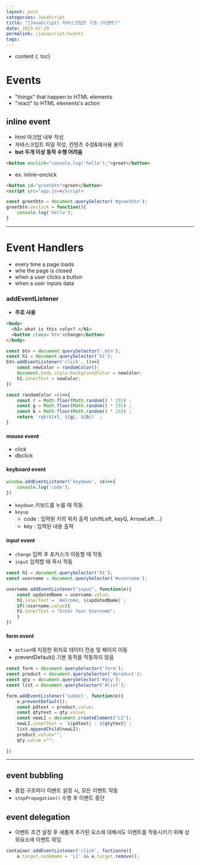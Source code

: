 ```yaml
---
layout: post
categories: JavaScript
title: "[JavaScript] 자바스크립트 기초 (이벤트)"
date: 2023-07-29
permalink: /javascript/events
tags:
---
```

* content
{: toc}





# Events
- "things" that happen to HTML elements
- "react" to HTML elements's action
	
## inline event
- html 마크업 내부 작성
- 자바스크립트 파일 작성, 컨텐츠 수정&재사용 용이  
- **but 두개 이상 동작 수행 어려움**

```html
<button onclick="console.log('hello');">greet</button>
```

-  ex. inline-onclick


```html
<button id="greetbtn">greet</button>
<script src="app.js></script>
```

```js
const greetbtn = document.querySelector('#greetbtn');
greetbtn.onclick = function(){
	console.log('hello');
}
```


---
# Event Handlers
- every time a page loads
- whe the page is closed
- when a user clicks a button
- when a user inputs data
### addEventListener
- **주로 사용**

```html
<body>
  <h1> what is this color? </h1>
  <button class='btn'>change</button>
</body>
```

```js
const btn = document.querySelector('.btn');
const h1 = document.querySelector('h1');
btn.addEventListener('click', ()=>{
	const newColor = randomColor();
  	document.body.style.backgroundColor = newColor;
  	h1.innerText = newColor;
})

const randomColor =()=>{
	const r = Math.floor(Math.random() * 255) ;
	const g = Math.floor(Math.random() * 255) ;
	const b = Math.floor(Math.random() * 255) ;
	return `rgb(${r}, ${g}, ${b})` ;
}

```

#### mouse event

- click
- dbclick

#### keyboard event

```js
window.addEventListener('keydown', (e)=>{
	console.log('code');
})
```

- `keydown` 키보드를 누를 때 작동
- `keyup`
    - code : 입력된 키의 위치 출력 (shiftLeft, keyQ, ArrowLeft ...)
    - key : 입력된 내용 출력

#### input event

- `change` 입력 후 포커스가 이동할 때 작동
- `input` 입력할 때 즉시 작동

```js
const h1 = document.querySelector('h1');
const username = document.querySelector('#username');

username.addEventListener("input", function(e){
    const updatedName = username.value;
    h1.innerText = `Welcome, ${updatedName}`;
    if(!username.value){
    h1.innerText = "Enter Your Username";
    }
})
```

#### form event
- `action`에 지정한 위치로 데이터 전송 및 페이지 이동
- <span style='color:var(--mk-color-red)'>preventDefault()</span> 기본 동작을 작동하지 않음

```js
const form = document.querySelector('form');
const product = document.querySelector('#product');
const qty = document.querySelector('#qty');
const list = document.querySelector('#list');

form.addEventListener('submit', function(e){
    e.preventDefault();
    const pdtext = product.value;
    const qtytext = qty.value;
    const newLI = document.createElement("LI");
    newLI.innerText = `${pdtext} : ${qtytext}`;
    list.appendChild(newLI);
    product.value="";
    qty.value ="";
    
})
```

  
---

## event bubbling
- 중첩 구조마다 이벤트 설정 시, 모든 이벤트 작동
- `stopPropagation()` 수행 후 이벤트 중단


## event delegation
- 이벤트 조건 설정 후 새롭게 추가된 요소에 대해서도 이벤트를 작동시키기 위해 상위요소에 이벤트 위임

```js
container.addEventListener('click', fuction(e){
	e.target.nodeName = 'LI' && e.target.remove();
```



